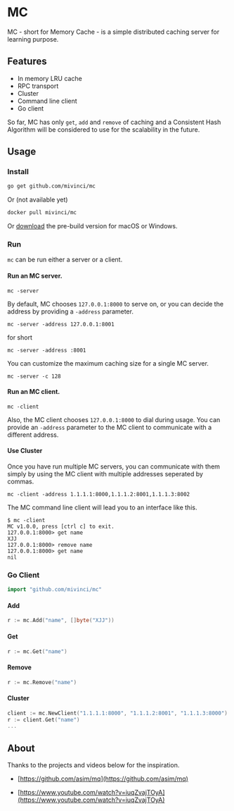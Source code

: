 # MC
MC - short for Memory Cache - is a simple distributed caching server for learning purpose.

## Features

- In memory LRU cache
- RPC transport
- Cluster
- Command line client
- Go client

So far, MC has only `get`, `add` and `remove` of caching and a Consistent Hash Algorithm will be considered to use for the scalability in the future.

## Usage

### Install

```bash
go get github.com/mivinci/mc
```

Or (not available yet)

```bash
docker pull mivinci/mc
```

Or [download](https://github.com/Mivinci/mc/releases/tag/v1.0.0) the pre-build version for macOS or Windows.

### Run

`mc` can be run either a server or a client.

#### Run an MC server.

```
mc -server
```

By default, MC chooses `127.0.0.1:8000` to serve on, or you can decide the address by providing a `-address` parameter.

```
mc -server -address 127.0.0.1:8001
```

for short

```
mc -server -address :8001
```

You can customize the maximum caching size for a single MC server.

```
mc -server -c 128
```

#### Run an MC client.

```
mc -client
```

Also, the MC client chooses `127.0.0.1:8000` to dial during usage. You can provide an `-address` parameter to the MC client to communicate with a different address.

#### Use Cluster

Once you have run multiple MC servers, you can communicate with them simply by using the MC client with multiple addresses seperated by commas.

```
mc -client -address 1.1.1.1:8000,1.1.1.2:8001,1.1.1.3:8002
```

The MC command line  client will lead you to an interface like this.

```
$ mc -client
MC v1.0.0, press [ctrl c] to exit.
127.0.0.1:8000> get name
XJJ
127.0.0.1:8000> remove name
127.0.0.1:8000> get name
nil
```

### Go Client

```go
import "github.com/mivinci/mc"
```

#### Add

```go
r := mc.Add("name", []byte("XJJ"))
```

#### Get

```go
r := mc.Get("name")
```

#### Remove

```go
r := mc.Remove("name")
```

#### Cluster

```go
client := mc.NewClient("1.1.1.1:8000", "1.1.1.2:8001", "1.1.1.3:8000")
r := client.Get("name")
...
```

## About

Thanks to the projects and videos below for the inspiration.

- [https://github.com/asim/mq](https://github.com/asim/mq)

- [https://www.youtube.com/watch?v=iuqZvajTOyA](https://www.youtube.com/watch?v=iuqZvajTOyA)

